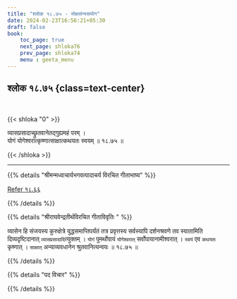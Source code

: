```yaml
---
title: "श्लोक १८.७५ - मोक्षसंन्यसयोग"
date: 2024-02-23T16:56:21+05:30
draft: false
book:
    toc_page: true
    next_page: shloka76
    prev_page: shloka74
    menu : geeta_menu
---
```




## श्लोक १८.७५ {class=text-center}

<br/>

{{< shloka  "0"  >}}

व्यासप्रसादाच्छ्रुतवानेतद्गुह्यमहं परम् ।  
योगं योगेश्वरात्कृष्णात्साक्षात्कथयतः स्वयम् ॥ १८.७५ ॥

{{< /shloka >}}

---


{{% details "श्रीमन्मध्वाचार्यभगवत्पादाचर्य विरचित  गीताभाष्य" %}}

[Refer १८.६६](../shloka66)

{{% /details %}}


{{% details "श्रीराघवेन्द्रतीर्थविरचित गीताविवृतिः " %}}

व्यासेन हि संजयस्य कुरुक्षेत्रे युद्धसमाप्तिपर्यंतं तत्र 
प्रवृत्तस्य सर्वस्यापि दर्शनश्रवणे तव स्यातामिति 
दिव्यदृष्टिदानात्‌ `व्यासप्रसादादि`त्युक्तम्‌ । `योगं` 
पुमर्थोपायं `योगेश्वरात्` सर्वोपायानामीश्वरात्‌ । 
`स्वयं` एव `कथयतः` कृष्णात्‌ । 
`साक्षात्` अन्याव्यवधानेन श्रुतवानित्यन्वयः ॥ १८.७५ ॥

{{% /details %}}


{{% details "पद विचार" %}}


{{% /details %}}
